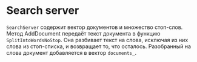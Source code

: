 # Search server

`SearchServer` содержит вектор документов и множество стоп-слов. Метод AddDocument передаёт текст документа в функцию `SplitIntoWordsNoStop`. Она разбивает текст на слова, исключая из них слова из стоп-списка, и возвращает то, что осталось. Разобранный на слова документ добавляется в вектор `documents_`.
